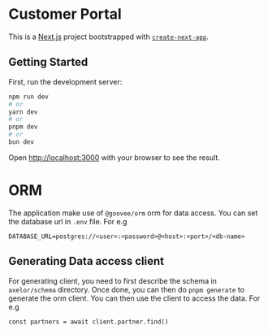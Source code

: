 # Customer Portal

This is a [Next.js](https://nextjs.org/) project bootstrapped with [`create-next-app`](https://github.com/vercel/next.js/tree/canary/packages/create-next-app).

## Getting Started

First, run the development server:

```bash
npm run dev
# or
yarn dev
# or
pnpm dev
# or
bun dev
```

Open [http://localhost:3000](http://localhost:3000) with your browser to see the result.

# ORM

The application make use of `@goovee/orm` orm for data access. You can set the
database url in `.env` file. For e.g

```
DATABASE_URL=postgres://<user>:<password>@<host>:<port>/<db-name>
```

## Generating Data access client

For generating client, you need to first describe the schema in `axelor/schema` directory. Once done, you can then do `pnpm generate` to generate the orm client.
You can then use the client to access the data. For e.g

```
const partners = await client.partner.find()
```
